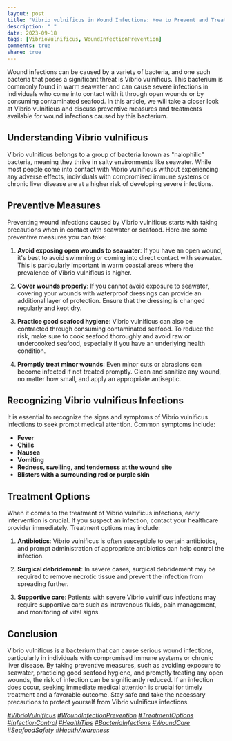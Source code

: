 ```yaml
---
layout: post
title: "Vibrio vulnificus in Wound Infections: How to Prevent and Treat"
description: " "
date: 2023-09-18
tags: [VibrioVulnificus, WoundInfectionPrevention]
comments: true
share: true
---
```


Wound infections can be caused by a variety of bacteria, and one such bacteria that poses a significant threat is Vibrio vulnificus. This bacterium is commonly found in warm seawater and can cause severe infections in individuals who come into contact with it through open wounds or by consuming contaminated seafood. In this article, we will take a closer look at Vibrio vulnificus and discuss preventive measures and treatments available for wound infections caused by this bacterium. 

## Understanding Vibrio vulnificus

Vibrio vulnificus belongs to a group of bacteria known as "halophilic" bacteria, meaning they thrive in salty environments like seawater. While most people come into contact with Vibrio vulnificus without experiencing any adverse effects, individuals with compromised immune systems or chronic liver disease are at a higher risk of developing severe infections.

## Preventive Measures

Preventing wound infections caused by Vibrio vulnificus starts with taking precautions when in contact with seawater or seafood. Here are some preventive measures you can take:

1. **Avoid exposing open wounds to seawater**: If you have an open wound, it's best to avoid swimming or coming into direct contact with seawater. This is particularly important in warm coastal areas where the prevalence of Vibrio vulnificus is higher.

2. **Cover wounds properly**: If you cannot avoid exposure to seawater, covering your wounds with waterproof dressings can provide an additional layer of protection. Ensure that the dressing is changed regularly and kept dry.

3. **Practice good seafood hygiene**: Vibrio vulnificus can also be contracted through consuming contaminated seafood. To reduce the risk, make sure to cook seafood thoroughly and avoid raw or undercooked seafood, especially if you have an underlying health condition.

4. **Promptly treat minor wounds**: Even minor cuts or abrasions can become infected if not treated promptly. Clean and sanitize any wound, no matter how small, and apply an appropriate antiseptic.

## Recognizing Vibrio vulnificus Infections

It is essential to recognize the signs and symptoms of Vibrio vulnificus infections to seek prompt medical attention. Common symptoms include:

- **Fever**
- **Chills**
- **Nausea**
- **Vomiting**
- **Redness, swelling, and tenderness at the wound site**
- **Blisters with a surrounding red or purple skin**

## Treatment Options

When it comes to the treatment of Vibrio vulnificus infections, early intervention is crucial. If you suspect an infection, contact your healthcare provider immediately. Treatment options may include:

1. **Antibiotics**: Vibrio vulnificus is often susceptible to certain antibiotics, and prompt administration of appropriate antibiotics can help control the infection.

2. **Surgical debridement**: In severe cases, surgical debridement may be required to remove necrotic tissue and prevent the infection from spreading further.

3. **Supportive care**: Patients with severe Vibrio vulnificus infections may require supportive care such as intravenous fluids, pain management, and monitoring of vital signs.

## Conclusion

Vibrio vulnificus is a bacterium that can cause serious wound infections, particularly in individuals with compromised immune systems or chronic liver disease. By taking preventive measures, such as avoiding exposure to seawater, practicing good seafood hygiene, and promptly treating any open wounds, the risk of infection can be significantly reduced. If an infection does occur, seeking immediate medical attention is crucial for timely treatment and a favorable outcome. Stay safe and take the necessary precautions to protect yourself from Vibrio vulnificus infections.

_[#VibrioVulnificus](https://example.com/VibrioVulnificus) [#WoundInfectionPrevention](https://example.com/WoundInfectionPrevention) [#TreatmentOptions](https://example.com/TreatmentOptions) [#InfectionControl](https://example.com/InfectionControl) [#HealthTips](https://example.com/HealthTips) [#BacteriaInfections](https://example.com/BacteriaInfections) [#WoundCare](https://example.com/WoundCare) [#SeafoodSafety](https://example.com/SeafoodSafety) [#HealthAwareness](https://example.com/HealthAwareness)_